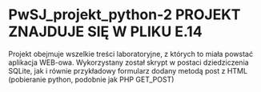# PwSJ_projekt_python-2 PROJEKT ZNAJDUJE SIĘ W PLIKU E.14


Projekt obejmuje wszelkie treści laboratoryjne, z których to miała powstać aplikacja WEB-owa.
Wykorzystany został skrypt w postaci dziedziczenia SQLite, jak i równie przykładowy formularz dodany metodą post z HTML (pobieranie python, podobnie jak PHP GET_POST)

